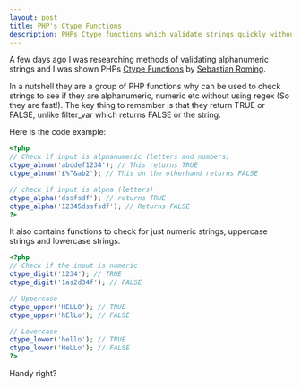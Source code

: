 ```yaml
---
layout: post
title: PHP's Ctype Functions
description: PHPs Ctype functions which validate strings quickly without regex.
---
```

A few days ago I was researching methods of validating alphanumeric strings and I was shown PHPs [Ctype Functions](http://www.php.net/manual/en/ref.ctype.php) by [Sebastian Roming](http://www.sebastianroming.de/).

In a nutshell they are a group of PHP functions why can be used to check strings to see if they are alphanumeric, numeric etc without using regex (So they are fast!). The key thing to remember is that they return TRUE or FALSE, unlike filter_var which returns FALSE or the string.

Here is the code example:

```php
<?php
// Check if input is alphanumeric (letters and numbers)
ctype_alnum('abcdef1234'); // This returns TRUE
ctype_alnum('£%^&ab2'); // This on the otherhand returns FALSE

// check if input is alpha (letters)
ctype_alpha('dssfsdf'); // returns TRUE
ctype_alpha('12345dssfsdf'); // Returns FALSE
?>
```
It also contains functions to check for just numeric strings, uppercase strings and lowercase strings.

```php
<?php
// Check if the input is numeric
ctype_digit('1234'); // TRUE
ctype_digit('1as2d34f'); // FALSE

// Uppercase
ctype_upper('HELLO'); // TRUE
ctype_upper('hElLo'); // FALSE

// Lowercase
ctype_lower('hello'); // TRUE
ctype_lower('HeLLo'); // FALSE
?>
```

Handy right?

